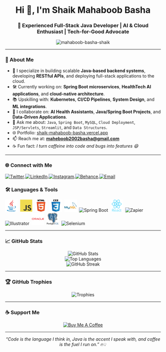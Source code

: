<h1 align="center">Hi 👋, I'm Shaik Mahaboob Basha</h1>
<h3 align="center">🚀 Experienced Full-Stack Java Developer | AI & Cloud Enthusiast | Tech-for-Good Advocate</h3>

<p align="center">
  <img src="https://komarev.com/ghpvc/?username=mahaboob-basha-shaik&label=Profile%20views&color=0e75b6&style=flat" alt="mahaboob-basha-shaik" />
</p>

---

### 🚀 About Me

* 💼 I specialize in building scalable **Java-based backend systems**, developing **RESTful APIs**, and deploying full-stack applications to the cloud.
* 🛠️ Currently working on: **Spring Boot microservices**, **HealthTech AI applications**, and **cloud-native architecture**.
* 📚 Upskilling with: **Kubernetes**, **CI/CD Pipelines**, **System Design**, and **ML integrations**.
* 🤝 I collaborate on: **AI Health Assistants**, **Java/Spring Boot Projects**, and **Data-Driven Applications**.
* 💬 Ask me about: `Java`, `Spring Boot`, `MySQL`, `Cloud Deployment`, `JSP/Servlets`, `Streamlit`, and `Data Structures`.
* 🌐 Portfolio: [shaik-mahaboob-basha.vercel.app](https://shaik-mahaboob-basha.vercel.app)
* 📫 Reach me at: **[maheboob2002basha@gmail.com](mailto:maheboob2002basha@gmail.com)**
* ☕ Fun fact: *I turn caffeine into code and bugs into features 😄*

---

### 🌐 Connect with Me

<p align="left">
  <a href="https://twitter.com/maheboo98692378" target="blank">
    <img align="center" src="https://raw.githubusercontent.com/rahuldkjain/github-profile-readme-generator/master/src/images/icons/Social/twitter.svg" alt="Twitter" height="30" width="40" />
  </a>
  <a href="https://www.linkedin.com/in/mahaboob-shaik-991380239/" target="blank">
    <img align="center" src="https://raw.githubusercontent.com/rahuldkjain/github-profile-readme-generator/master/src/images/icons/Social/linked-in-alt.svg" alt="LinkedIn" height="30" width="40" />
  </a>
  <a href="https://www.instagram.com/your_instagram_username/" target="blank">
    <img align="center" src="https://raw.githubusercontent.com/rahuldkjain/github-profile-readme-generator/master/src/images/icons/Social/instagram.svg" alt="Instagram" height="30" width="40" />
  </a>
  <a href="https://www.behance.net/maheboobbasha1" target="blank">
    <img align="center" src="https://raw.githubusercontent.com/rahuldkjain/github-profile-readme-generator/master/src/images/icons/Social/behance.svg" alt="Behance" height="30" width="40" />
  </a>
  <a href="mailto:shaikmahaboob123@gmail.com" target="blank">
    <img align="center" src="https://upload.wikimedia.org/wikipedia/commons/4/4e/Gmail_Icon.png" alt="Email" height="30" width="40" />
  </a>
</p>


### 🛠️ Languages & Tools

<p align="left">
  <img src="https://raw.githubusercontent.com/devicons/devicon/master/icons/java/java-original.svg" alt="Java" width="40" height="40"/>&nbsp;
  <img src="https://raw.githubusercontent.com/devicons/devicon/master/icons/javascript/javascript-original.svg" alt="JavaScript" width="40" height="40"/>&nbsp;
  <img src="https://raw.githubusercontent.com/devicons/devicon/master/icons/html5/html5-original-wordmark.svg" alt="HTML" width="40" height="40"/>&nbsp;
  <img src="https://raw.githubusercontent.com/devicons/devicon/master/icons/css3/css3-original-wordmark.svg" alt="CSS" width="40" height="40"/>&nbsp;
  <img src="https://raw.githubusercontent.com/devicons/devicon/master/icons/mysql/mysql-original-wordmark.svg" alt="MySQL" width="40" height="40"/>&nbsp;
  <img src="https://www.vectorlogo.zone/logos/springio/springio-icon.svg" alt="Spring Boot" width="40" height="40"/>&nbsp;
  <img src="https://raw.githubusercontent.com/devicons/devicon/master/icons/react/react-original-wordmark.svg" alt="React" width="40" height="40"/>&nbsp;
  <img src="https://www.vectorlogo.zone/logos/zapier/zapier-icon.svg" alt="Zapier" width="40" height="40"/>&nbsp;
  <img src="https://www.vectorlogo.zone/logos/adobe_illustrator/adobe_illustrator-icon.svg" alt="Illustrator" width="40" height="40"/>&nbsp;
  <img src="https://raw.githubusercontent.com/devicons/devicon/master/icons/oracle/oracle-original.svg" alt="Oracle DB" width="40" height="40"/>&nbsp;
  <img src="https://raw.githubusercontent.com/devicons/devicon/master/icons/postgresql/postgresql-original-wordmark.svg" alt="PostgreSQL" width="40" height="40"/>&nbsp;
  <img src="https://raw.githubusercontent.com/detain/svg-logos/780f25886640cef088af994181646db2f6b1a3f8/svg/selenium-logo.svg" alt="Selenium" width="40" height="40"/>
</p>

---

### 📈 GitHub Stats

<p align="center">
  <img src="https://github-readme-stats.vercel.app/api?username=mahaboob-basha-shaik&show_icons=true&theme=radical" alt="GitHub Stats"/>
  <br/>
  <img src="https://github-readme-stats.vercel.app/api/top-langs?username=mahaboob-basha-shaik&layout=compact&theme=radical" alt="Top Languages"/>
  <br/>
  <img src="https://github-readme-streak-stats.herokuapp.com/?user=mahaboob-basha-shaik&theme=radical" alt="GitHub Streak"/>
</p>

---

### 🏆 GitHub Trophies

<p align="center">
  <img src="https://github-profile-trophy.vercel.app/?username=mahaboob-basha-shaik&theme=darkhub" alt="Trophies"/>
</p>

---

### ☕ Support Me

<p align="center">
  <a href="https://buymeacoffee.com/maheboob20v" target="_blank">
    <img src="https://cdn.buymeacoffee.com/buttons/v2/default-yellow.png" height="50" width="210" alt="Buy Me A Coffee"/>
  </a>
</p>

---

<p align="center">
  <em>“Code is the language I think in, Java is the accent I speak with, and coffee is the fuel I run on.”</em> 🔥💡
</p>
